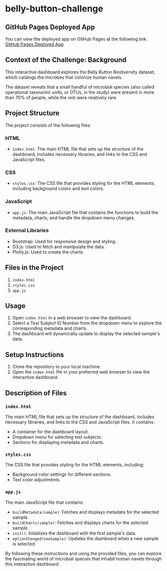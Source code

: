 # belly-button-challenge

## GitHub Pages Deployed App

You can view the deployed app on GitHub Pages at the following link:
[GitHub Pages Deployed App](https://your-github-username.github.io/belly-button-biodiversity-dashboard/)

## Context of the Challenge: Background

This interactive dashboard explores the Belly Button Biodiversity dataset, which catalogs the microbes that colonize human navels.

The dataset reveals that a small handful of microbial species (also called operational taxonomic units, or OTUs, in the study) were present in more than 70% of people, while the rest were relatively rare.


## Project Structure

The project consists of the following files:

### HTML
- `index.html`: The main HTML file that sets up the structure of the dashboard, includes necessary libraries, and links to the CSS and JavaScript files.

### CSS
- `styles.css`: The CSS file that provides styling for the HTML elements, including background colors and text colors.

### JavaScript
- `app.js`: The main JavaScript file that contains the functions to build the metadata, charts, and handle the dropdown menu changes.

### External Libraries
- Bootstrap: Used for responsive design and styling.
- D3.js: Used to fetch and manipulate the data.
- Plotly.js: Used to create the charts.

## Files in the Project
1. `index.html`
2. `styles.css`
3. `app.js`

## Usage

1. Open `index.html` in a web browser to view the dashboard.
2. Select a Test Subject ID Number from the dropdown menu to explore the corresponding metadata and charts.
3. The dashboard will dynamically update to display the selected sample's data.

## Setup Instructions

1. Clone the repository to your local machine.
2. Open the `index.html` file in your preferred web browser to view the interactive dashboard.

## Description of Files

### `index.html`
The main HTML file that sets up the structure of the dashboard, includes necessary libraries, and links to the CSS and JavaScript files. It contains:
- A container for the dashboard layout.
- Dropdown menu for selecting test subjects.
- Sections for displaying metadata and charts.

### `styles.css`
The CSS file that provides styling for the HTML elements, including:
- Background color settings for different sections.
- Text color adjustments.

### `app.js`
The main JavaScript file that contains:
- `buildMetadata(sample)`: Fetches and displays metadata for the selected sample.
- `buildCharts(sample)`: Fetches and displays charts for the selected sample.
- `init()`: Initializes the dashboard with the first sample's data.
- `optionChanged(newSample)`: Updates the dashboard when a new sample is selected.

By following these instructions and using the provided files, you can explore the fascinating world of microbial species that inhabit human navels through this interactive dashboard.

